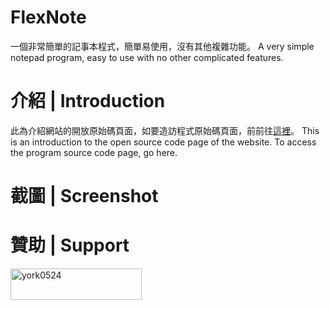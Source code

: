 # FlexNote
一個非常簡單的記事本程式，簡單易使用，沒有其他複雜功能。 A very simple notepad program, easy to use with no other complicated features. 

# 介紹 | Introduction
此為介紹網站的開放原始碼頁面，如要造訪程式原始碼頁面，前前往[這裡](https://github.com/york9675/flexnote-app)。 This is an introduction to the open source code page of the website. To access the program source code page, go here.

# 截圖 | Screenshot

# 贊助 | Support
<p><a href="https://www.buymeacoffee.com/york0524"><img align="left" src="https://cdn.buymeacoffee.com/buttons/v2/default-yellow.png" height="50" width="210" alt="york0524"></a></p>
